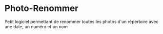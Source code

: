 # Photo-Renommer
Petit logiciel permettant de renommer toutes les photos d'un répertoire avec une date, un numéro et un nom
